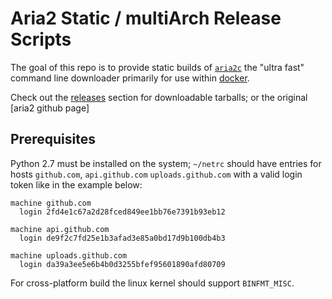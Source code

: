 Aria2 Static / multiArch Release Scripts 
========================================

The goal of this repo is to provide static builds of [`aria2c`](http://aria2.sourceforge.net/) the "ultra fast" command
line downloader primarily for use within [docker](http://www.docker.io/).

Check out the [releases](https://github.com/zsoltm/aria2-static/releases) section for downloadable tarballs; or the
original [aria2 github page]

## Prerequisites

Python 2.7 must be installed on the system; `~/netrc` should have entries for hosts `github.com`, `api.github.com`
`uploads.github.com` with a valid login token like in the example below:

    machine github.com
      login 2fd4e1c67a2d28fced849ee1bb76e7391b93eb12
    
    machine api.github.com
      login de9f2c7fd25e1b3afad3e85a0bd17d9b100db4b3
    
    machine uploads.github.com
      login da39a3ee5e6b4b0d3255bfef95601890afd80709

For cross-platform build the linux kernel should support `BINFMT_MISC`.
